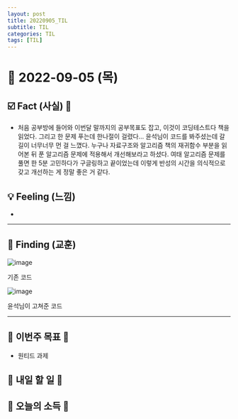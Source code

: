 ```yaml
---
layout: post
title: 20220905_TIL
subtitle: TIL
categories: TIL
tags: [TIL]
---
```




# 📆 2022-09-05 (목)



## ☑️ Fact (사실) 📑

- 처음 공부방에 들어와 이번달 말까지의 공부목표도 잡고, 이것이 코딩테스트다 책을 읽었다. 
그리고 한 문제 푸는데 한나절이 걸렸다... 윤석님이 코드를 봐주셨는데 갈 길이 너무너무 먼 걸 느꼈다. 
누구나 자료구조와 알고리즘 책의 재귀함수 부분을 읽어본 뒤 푼 알고리즘 문제에 적용해서 개선해보라고 하셨다. 
여태 알고리즘 문제를 풀면 한 5분 고민하다가 구글링하고 끝이었는데 이렇게 반성의 시간을 의식적으로 갖고 개선하는 게 정말 좋은 거 같다.


## 💡 Feeling (느낌)

- 


***



## 🎯 Finding (교훈)

![image](https://user-images.githubusercontent.com/73337811/188423290-406c8912-cd06-411c-beaa-e881a78bdabf.png)

기존 코드

![image](https://user-images.githubusercontent.com/73337811/188423320-6d4bd072-59fc-44ac-b4a5-e5c7e982e9da.png)

윤석님이 고쳐준 코드


***




## 🏁 이번주 목표 🏁
- 원티드 과제


## 🎯 내일 할 일 🎯


## 🌅 오늘의 소득 🌅
